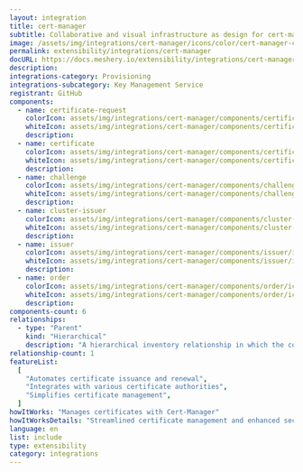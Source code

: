 ```yaml
---
layout: integration
title: cert-manager
subtitle: Collaborative and visual infrastructure as design for cert-manager
image: /assets/img/integrations/cert-manager/icons/color/cert-manager-color.svg
permalink: extensibility/integrations/cert-manager
docURL: https://docs.meshery.io/extensibility/integrations/cert-manager
description:
integrations-category: Provisioning
integrations-subcategory: Key Management Service
registrant: GitHub
components:
  - name: certificate-request
    colorIcon: assets/img/integrations/cert-manager/components/certificate-request/icons/color/certificate-request-color.svg
    whiteIcon: assets/img/integrations/cert-manager/components/certificate-request/icons/white/certificate-request-white.svg
    description:
  - name: certificate
    colorIcon: assets/img/integrations/cert-manager/components/certificate/icons/color/certificate-color.svg
    whiteIcon: assets/img/integrations/cert-manager/components/certificate/icons/white/certificate-white.svg
    description:
  - name: challenge
    colorIcon: assets/img/integrations/cert-manager/components/challenge/icons/color/challenge-color.svg
    whiteIcon: assets/img/integrations/cert-manager/components/challenge/icons/white/challenge-white.svg
    description:
  - name: cluster-issuer
    colorIcon: assets/img/integrations/cert-manager/components/cluster-issuer/icons/color/cluster-issuer-color.svg
    whiteIcon: assets/img/integrations/cert-manager/components/cluster-issuer/icons/white/cluster-issuer-white.svg
    description:
  - name: issuer
    colorIcon: assets/img/integrations/cert-manager/components/issuer/icons/color/issuer-color.svg
    whiteIcon: assets/img/integrations/cert-manager/components/issuer/icons/white/issuer-white.svg
    description:
  - name: order
    colorIcon: assets/img/integrations/cert-manager/components/order/icons/color/order-color.svg
    whiteIcon: assets/img/integrations/cert-manager/components/order/icons/white/order-white.svg
    description:
components-count: 6
relationships:
  - type: "Parent"
    kind: "Hierarchical"
    description: "A hierarchical inventory relationship in which the configuration of (parent) component is patched with the configuration of other (child) component. E.g Secret->Pod, ConfigMaps->Deployment, etc..."
relationship-count: 1
featureList:
  [
    "Automates certificate issuance and renewal",
    "Integrates with various certificate authorities",
    "Simplifies certificate management",
  ]
howItWorks: "Manages certificates with Cert-Manager"
howItWorksDetails: "Streamlined certificate management and enhanced security in Kubernetes"
language: en
list: include
type: extensibility
category: integrations
---
```


